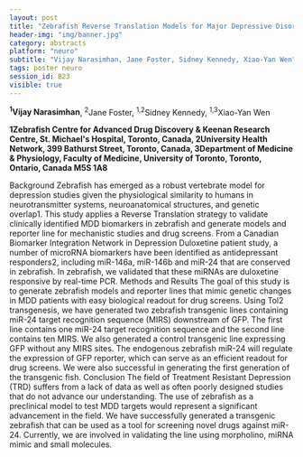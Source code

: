 ```yaml
---
layout: post
title: "Zebrafish Reverse Translation Models for Major Depressive Disorders (MDD)"
header-img: "img/banner.jpg"
category: abstracts
platform: "neuro"
subtitle: "Vijay Narasimhan, Jane Foster, Sidney Kennedy, Xiao-Yan Wen"
tags: poster neuro
session_id: B23
visible: true
---
```

**<sup>1</sup>Vijay Narasimhan**, <sup>2</sup>Jane Foster, <sup>1,2</sup>Sidney Kennedy, <sup>1,3</sup>Xiao-Yan Wen

__1Zebrafish Centre for Advanced Drug Discovery & Keenan Research Centre, St. Michael's Hospital, Toronto, Canada, 2University Health Network, 399 Bathurst Street, Toronto, Canada, 3Department of Medicine & Physiology, Faculty of Medicine, University of Toronto, Toronto, Ontario, Canada M5S 1A8__

Background
Zebrafish has emerged as a robust vertebrate model for depression studies given the physiological similarity to humans in neurotransmitter systems, neuroanatomical structures, and genetic overlap1. This study applies a Reverse Translation strategy to validate clinically identified MDD biomarkers in zebrafish and generate models and reporter line for mechanistic studies and drug screens. From a Canadian Biomarker Integration Network in Depression Duloxetine patient study, a number of microRNA biomarkers have been identified as antidepressant responders2, including miR-146a, miR-146b and miR-24 that are conserved in zebrafish. In zebrafish, we validated that these miRNAs are duloxetine responsive by real-time PCR. 
Methods and Results
The goal of this study is to generate zebrafish models and reporter lines that mimic genetic changes in MDD patients with easy biological readout for drug screens. Using Tol2 transgenesis, we have generated two zebrafish transgenic lines containing miR-24 target recognition sequence (MIRS) downstream of GFP. The first line contains one miR-24 target recognition sequence and the second line contains ten MIRS. We also generated a control transgenic line expressing GFP without any MIRS sites. The endogenous zebrafish miR-24 will regulate the expression of GFP reporter, which can serve as an efficient readout for drug screens. We were also successful in generating the first generation of the transgenic fish.
Conclusion
The field of Treatment Resistant Depression (TRD) suffers from a lack of data as well as often poorly designed studies that do not advance our understanding. The use of zebrafish as a preclinical model to test MDD targets would represent a significant advancement in the field. We have successfully generated a transgenic zebrafish that can be used as a tool for screening novel drugs against miR-24.  Currently, we are involved in validating the line using morpholino, miRNA mimic and small molecules.